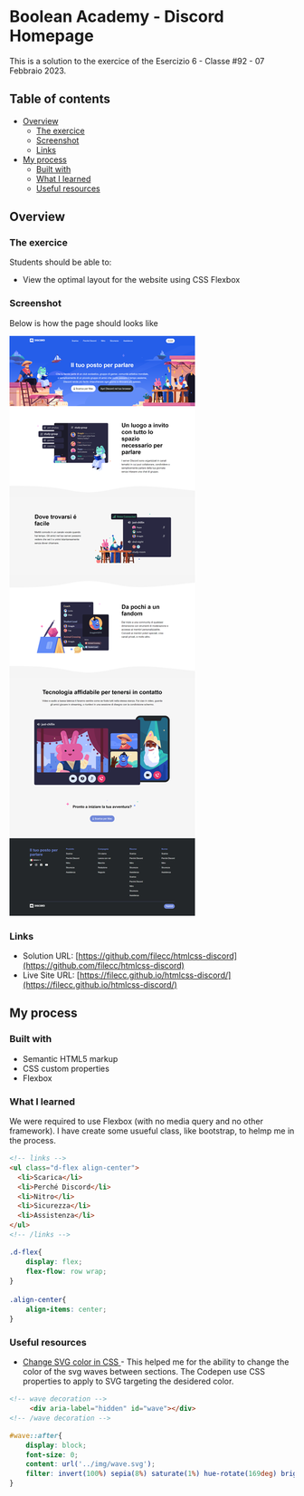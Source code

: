 # Boolean Academy - Discord Homepage
This is a solution to the exercice of the Esercizio 6 - Classe #92 - 07 Febbraio 2023.


## Table of contents

- [Overview](#overview)
  - [The exercice](#the-exercice)
  - [Screenshot](#screenshot)
  - [Links](#links)
- [My process](#my-process)
  - [Built with](#built-with)
  - [What I learned](#what-i-learned)
  - [Useful resources](#useful-resources)


## Overview

### The exercice

Students should be able to:

- View the optimal layout for the website using CSS Flexbox

### Screenshot
Below is how the page should looks like

![](./discord.png)

### Links

- Solution URL: [https://github.com/filecc/htmlcss-discord](https://github.com/filecc/htmlcss-discord)
- Live Site URL: [https://filecc.github.io/htmlcss-discord/](https://filecc.github.io/htmlcss-discord/)

## My process

### Built with

- Semantic HTML5 markup
- CSS custom properties
- Flexbox

### What I learned

We were required to use Flexbox (with no media query and no other framework). I have create some usueful class, like bootstrap, to helmp me in the process.


```html
<!-- links -->
<ul class="d-flex align-center">
  <li>Scarica</li>
  <li>Perché Discord</li>
  <li>Nitro</li>
  <li>Sicurezza</li>
  <li>Assistenza</li>
</ul>
<!-- /links -->
```
```css
.d-flex{
    display: flex;
    flex-flow: row wrap;
}

.align-center{
    align-items: center;
}
```

### Useful resources

- [Change SVG color in CSS ](https://codepen.io/sosuke/pen/Pjoqqp) - This helped me for the ability to change the color of the svg waves between sections. The Codepen use CSS properties to apply to SVG targeting the desidered color. 

```html
<!-- wave decoration -->
     <div aria-label="hidden" id="wave"></div>
<!-- /wave decoration -->
```
```css
#wave::after{
    display: block;
    font-size: 0;
    content: url('../img/wave.svg');
    filter: invert(100%) sepia(8%) saturate(1%) hue-rotate(169deg) brightness(115%) contrast(93%);
}
```
